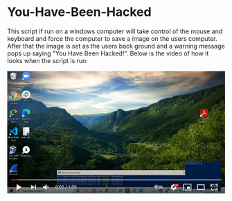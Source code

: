 # You-Have-Been-Hacked
This script if run on a windows computer will take control of the mouse and keyboard and force the computer to save a image on the users computer. After that the image is set as the users back ground and a warning message pops up saying "You Have Been Hacked!". Below is the video of how it looks when the script is run:


[![Hacker](https://github.com/rjones18/Images/blob/main/hacked.png)](https://www.youtube.com/watch?v=7dK6N6xq36I)

